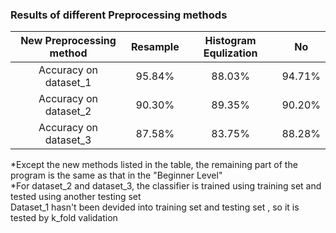 ### Results of different Preprocessing methods
|  New Preprocessing method  |   Resample     | Histogram Equlization |    No  |  
|:--------------:|:-----------:|:---------------:|:-----------:|
| Accuracy on dataset_1   |      95.84%      |   88.03%     |    94.71%    |
| Accuracy on dataset_2  |   90.30%      |     89.35%        |     90.20%    |  
| Accuracy on dataset_3  |   87.58%    |        83.75%    |      88.28%    | 

*Except the new methods listed in the table, the remaining part of the program is the same as that in the "Beginner Level"\
*For dataset_2 and dataset_3, the classifier is trained using training set and tested using another testing set\
 Dataset_1 hasn't been devided into training set and testing set , so it is tested by k_fold validation

